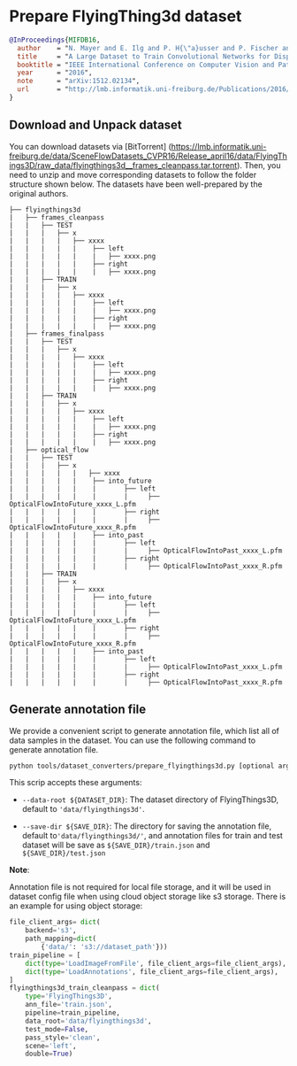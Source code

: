 # Prepare FlyingThing3d dataset

<!-- [DATASET] -->

```bibtex
@InProceedings{MIFDB16,
  author    = "N. Mayer and E. Ilg and P. H{\"a}usser and P. Fischer and D. Cremers and A. Dosovitskiy and T. Brox",
  title     = "A Large Dataset to Train Convolutional Networks for Disparity, Optical Flow, and Scene Flow Estimation",
  booktitle = "IEEE International Conference on Computer Vision and Pattern Recognition (CVPR)",
  year      = "2016",
  note      = "arXiv:1512.02134",
  url       = "http://lmb.informatik.uni-freiburg.de/Publications/2016/MIFDB16"
}
```

## Download and Unpack dataset

You can download datasets via \[BitTorrent\] (https://lmb.informatik.uni-freiburg.de/data/SceneFlowDatasets_CVPR16/Release_april16/data/FlyingThings3D/raw_data/flyingthings3d__frames_cleanpass.tar.torrent). Then, you need to unzip and move corresponding datasets to follow the folder structure shown below. The datasets have been well-prepared by the original authors.

```text
├── flyingthings3d
|   ├── frames_cleanpass
|   |   ├── TEST
|   |   |   ├── x
|   |   |   |   ├── xxxx
|   |   |   |   |    ├── left
|   |   |   |   |    |   ├── xxxx.png
|   |   |   |   |    ├── right
|   |   |   |   |    |   ├── xxxx.png
|   |   ├── TRAIN
|   |   |   ├── x
|   |   |   |   ├── xxxx
|   |   |   |   |    ├── left
|   |   |   |   |    |   ├── xxxx.png
|   |   |   |   |    ├── right
|   |   |   |   |    |   ├── xxxx.png
|   ├── frames_finalpass
|   |   ├── TEST
|   |   |   ├── x
|   |   |   |   ├── xxxx
|   |   |   |   |    ├── left
|   |   |   |   |    |   ├── xxxx.png
|   |   |   |   |    ├── right
|   |   |   |   |    |   ├── xxxx.png
|   |   ├── TRAIN
|   |   |   ├── x
|   |   |   |   ├── xxxx
|   |   |   |   |    ├── left
|   |   |   |   |    |   ├── xxxx.png
|   |   |   |   |    ├── right
|   |   |   |   |    |   ├── xxxx.png
|   ├── optical_flow
|   |   ├── TEST
|   |   |   ├── x
|   |   |   |   |   ├── xxxx
|   |   |   |   |    ├── into_future
|   |   |   |   |    |       ├── left
|   |   |   |   |    |       |     ├── OpticalFlowIntoFuture_xxxx_L.pfm
|   |   |   |   |    |       ├── right
|   |   |   |   |    |       |     ├── OpticalFlowIntoFuture_xxxx_R.pfm
|   |   |   |   |    ├── into_past
|   |   |   |   |    |       ├── left
|   |   |   |   |    |       |     ├── OpticalFlowIntoPast_xxxx_L.pfm
|   |   |   |   |    |       ├── right
|   |   |   |   |    |       |     ├── OpticalFlowIntoPast_xxxx_R.pfm
|   |   ├── TRAIN
|   |   |   ├── x
|   |   |   |   ├── xxxx
|   |   |   |   |    ├── into_future
|   |   |   |   |    |       ├── left
|   |   |   |   |    |       |     ├── OpticalFlowIntoFuture_xxxx_L.pfm
|   |   |   |   |    |       ├── right
|   |   |   |   |    |       |     ├── OpticalFlowIntoFuture_xxxx_R.pfm
|   |   |   |   |    ├── into_past
|   |   |   |   |    |       ├── left
|   |   |   |   |    |       |     ├── OpticalFlowIntoPast_xxxx_L.pfm
|   |   |   |   |    |       ├── right
|   |   |   |   |    |       |     ├── OpticalFlowIntoPast_xxxx_R.pfm
```

## Generate annotation file

We provide a convenient script to generate annotation file, which list all of data samples in the dataset.
You can use the following command to generate annotation file.

```bash
python tools/dataset_converters/prepare_flyingthings3d.py [optional arguments]
```

This scrip accepts these arguments:

- `--data-root ${DATASET_DIR}`: The dataset directory of FlyingThings3D, default to `'data/flyingthings3d'`.

- `--save-dir ${SAVE_DIR}`: The directory for saving the annotation file, default to`'data/flyingthings3d/'`,
  and annotation files for train and test dataset will be save as `${SAVE_DIR}/train.json` and `${SAVE_DIR}/test.json`

**Note**:

Annotation file is not required for local file storage, and it will be used in dataset config file when using cloud object storage like s3 storage. There is an example for using object storage:

```python
file_client_args= dict(
    backend='s3',
    path_mapping=dict(
        {'data/': 's3://dataset_path'}))
train_pipeline = [
    dict(type='LoadImageFromFile', file_client_args=file_client_args),
    dict(type='LoadAnnotations', file_client_args=file_client_args),
]
flyingthings3d_train_cleanpass = dict(
    type='FlyingThings3D',
    ann_file='train.json',
    pipeline=train_pipeline,
    data_root='data/flyingthings3d',
    test_mode=False,
    pass_style='clean',
    scene='left',
    double=True)
```
